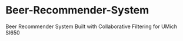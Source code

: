 # Beer-Recommender-System
Beer Recommender System Built with Collaborative Filtering for UMich SI650
